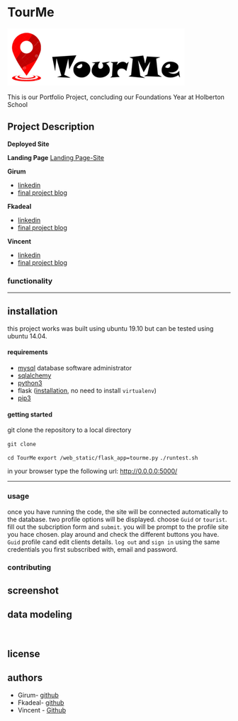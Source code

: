 # TourMe

![](web_static2/static/images/tourme_logo.png)

This is our Portfolio Project, concluding our Foundations Year at Holberton School

## Project Description



**Deployed Site**
[]()

**Landing Page**
[Landing Page-Site]()

**Girum**
- [linkedin]()
- [final project blog]()

**Fkadeal**
- [linkedin]()
- [final project blog]()

**Vincent**
- [linkedin]()
- [final project blog]()

### functionality

---

## installation

this project works was built using ubuntu 19.10 but can be tested using ubuntu 14.04. 

#### requirements

- [mysql](https://www.digitalocean.com/community/tutorials/how-to-install-mysql-on-ubuntu-18-04) database software administrator
- [sqlalchemy](https://docs.sqlalchemy.org/en/13/intro.html#installation)
- [python3](https://docs.python-guide.org/starting/install3/linux/)
- flask ([installation](https://flask.palletsprojects.com/en/1.1.x/installation/#install-flask), no need to install `virtualenv`)
- [pip3](https://askubuntu.com/questions/778052/installing-pip3-for-python3-on-ubuntu-16-04-lts-using-a-proxy)

#### getting started

git clone the repository to a local directory

`git clone `

`cd TourMe`
`export /web_static/flask_app=tourme.py`
`./runtest.sh`

in your browser type the following url: http://0.0.0.0:5000/

---

### usage

once you have running the code, the site will be connected automatically to the database. two profile options will be displayed. choose `Guid` or `tourist`. fill out the subcription form and `submit`. you will be prompt to the profile site you hace chosen. play around and check the different buttons you have. `Guid` profile cand edit clients details. `log out` and `sign in` using the same credentials you first subscribed with, email and password. 

### contributing

## screenshot

## data modeling

![]()

## license

## authors
* Girum- [github]()   
* Fkadeal- [github]() 
* Vincent - [Github]() 
